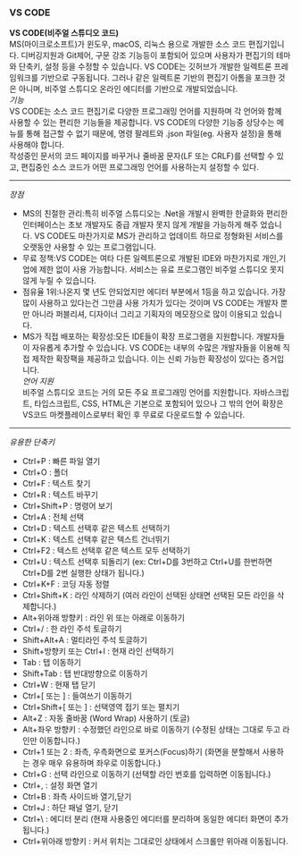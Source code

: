 ### VS CODE

**VS CODE(비주얼 스튜디오 코드)** <br>
MS(마이크로소프트)가 윈도우, macOS, 리눅스 용으로 개발한 소스 코드 편집기입니다. 디버깅지원과 Git제어, 구문 강조 기능등이 포함되어 있으며 사용자가 
편집기의 테마와 단축키, 설정 등을 수정할 수 있습니다. VS CODE는 깃허브가 개발한 일렉트론 프레임워크를 기반으로 구동됩니다. 그러나 같은 일렉트론 기반의 
편집기 아톰을 포크한 것은 아니며, 비주얼 스튜디오 온라인 에디터를 기반으로 개발되었습니다. <br>
*기능* <br>
VS CODE는 소스 코드 편집기로 다양한 프로그래밍 언어를 지원하며 각 언어와 함께 사용할 수 있는 편리한 기능들을 제공합니다. VS CODE의 다양한 기능중 
상당수는 메뉴를 통해 접근할 수 없기 때문에, 명령 팔레트와 .json 파일(eg. 사용자 설정)을 통해 사용해야 합니다. <br>
작성중인 문서의 코드 페이지를 바꾸거나 줄바꿈 문자(LF 또는 CRLF)를 선택할 수 있고, 편집중인 소스 코드가 어떤 프로그래밍 언어를 사용하는지 설정할 수 
있다. <br>

----
*장점* <br>
- MS의 친절한 관리:특히 비주얼 스튜디오는 .Net을 개발시 완벽한 한글화와 편리한 인터페이스는 초보 개발자도 중급 개발자 못지 않게 개발을 가능하게 해주
었습니다. VS CODE도 마찬가지로 MS가 관리하고 업데이트 하므로 정형화된 서비스를 오랫동안 사용할 수 있는 프로그램입니다. <br>
- 무료 정책:VS CODE는 여타 다른 일렉트론으로 개발된 IDE와 마찬가지로 개인,기업에 제한 없이 사용 가능합니다. 서비스는 유료 프로그램인 비주얼 스튜디오
못지 않게 누릴 수 있습니다. <br>
- 점유율 1위:나온지 몇 년도 안되었지만 에디터 부분에서 1등을 하고 있습니다. 가장 많이 사용하고 있다는건 그만큼 사용 가치가 있다는 것이며 VS CODE는 
개발자 뿐만 아니라 퍼블리셔, 디자이너 그리고 기획자의 메모장으로 많이 이용되고 있습니다. <br>
- MS가 직접 배포하는 확장성:모든 IDE들이 확장 프로그램을 지원합니다. 개발자들이 자유롭게 추가할 수 있습니다. VS CODE는 내부의 수많은 개발자들을 
이용해 직접 제작한 확장팩을 제공하고 있습니다. 이는 신뢰 가능한 확장성이 있다는 증거입니다. <br>
*언어 지원* <br>
비주얼 스튜디오 코드는 거의 모든 주요 프로그래밍 언어를 지원합니다. 자바스크립트, 타입스크립트, CSS, HTML은 기본으로 포함되어 있으나 그 밖의 언어 
확장은 VS코드 마켓플레이스로부터 확인 후 무료로 다운로드할 수 있습니다.

----
*유용한 단축키* <br>
- Ctrl+P : 빠른 파일 열기
- Ctrl+O : 폴더 
- Ctrl+F : 텍스트 찾기 
- Ctrl+R : 텍스트 바꾸기 
- Ctrl+Shift+P : 명령어 보기 
- Ctrl+A : 전체 선택 
- Ctrl+D : 텍스트 선택후 같은 텍스트 선택하기
- Ctrl+K : 텍스트 선택후 같은 텍스트 건너뛰기
- Ctrl+F2 : 텍스트 선택후 같은 텍스트 모두 선택하기
- Ctrl+U : 텍스트 선택후 되돌리기 (ex: Ctrl+D를 3번하고 Ctrl+U를 한번하면 Ctrl+D를 2번 실행한 상태가 됩니다.)
- Ctrl+K+F : 코딩 자동 정렬 
- Ctrl+Shift+K : 라인 삭제하기 (여러 라인이 선택된 상태면 선택된 모든 라인을 삭제합니다.) 
- Alt+위아래 방향키 : 라인 위 또는 아래로 이동하기 
- Ctrl+/ : 한 라인 주석 토글하기 
- Shift+Alt+A : 멀티라인 주석 토글하기 
- Shift+방향키 또는 Ctrl+I : 현재 라인 선택하기 
- Tab : 탭 이동하기 
- Shift+Tab : 탭 반대방향으로 이동하기 
- Ctrl+W : 현재 탭 닫기 
- Ctrl+[ 또는 ] : 들여쓰기 이동하기 
- Ctrl+Shift+[ 또는 ] : 선택영역 접기 또는 펼치기 
- Alt+Z : 자동 줄바꿈 (Word Wrap) 사용하기 (토글) 
- Alt+좌우 방향키 : 수정했던 라인으로 바로 이동하기 (수정된 상태는 그대로 두고 라인만 이동합니다.) 
- Ctrl+1 또는 2 : 좌측, 우측화면으로 포커스(Focus)하기 (화면을 분할해서 사용하는 경우 매우 유용하며 좌우로 이동합니다.) 
- Ctrl+G : 선택 라인으로 이동하기 (선택할 라인 번호를 입력하면 이동됩니다.) 
- Ctrl+, : 설정 화면 열기
- Ctrl+B : 좌측 사이드바 열기,닫기
- Ctrl+J : 하단 패널 열기, 닫기
- Ctrl+\ : 에디터 분리 (현재 사용중인 에디터를 분리하며 동일한 에디터 화면이 추가됩니다.)
- Ctrl+위아래 방향키 : 커서 위치는 그대로인 상태에서 스크롤만 위아래 이동됩니다.
